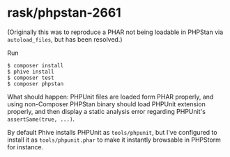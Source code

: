# rask/phpstan-2661

(Originally this was to reproduce a PHAR not being loadable in PHPStan via `autoload_files`, but has been resolved.)

Run

    $ composer install
    $ phive install
    $ composer test
    $ composer phpstan

What should happen: PHPUnit files are loaded form PHAR properly, and using non-Composer PHPStan binary should load PHPUnit extension properly, and then display a static analysis error regarding PHPUnit's `assertSame(true, ...)`.

By default Phive installs PHPUnit as `tools/phpunit`, but I've configured to install it as `tools/phpunit.phar` to make it instantly browsable in PHPStorm for instance.

